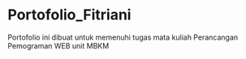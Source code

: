 # Portofolio_Fitriani
Portofolio ini dibuat untuk memenuhi tugas mata kuliah Perancangan Pemograman WEB unit MBKM
